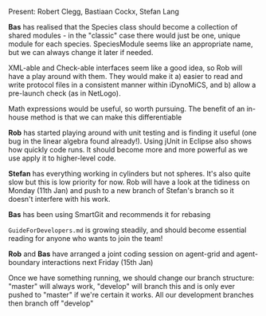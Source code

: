 Present: Robert Clegg, Bastiaan Cockx, Stefan Lang

**Bas** has realised that the Species class should become a collection of shared modules - in the "classic" case there would just be one, unique module for each species. SpeciesModule seems like an appropriate name, but we can always change it later if needed.

XML-able and Check-able interfaces seem like a good idea, so Rob will have a play around with them. They would make it a) easier to read and write protocol files in a consistent manner within iDynoMiCS, and b) allow a pre-launch check (as in NetLogo).

Math expressions would be useful, so worth pursuing. The benefit of an in-house method is that we can make this differentiable

**Rob** has started playing around with unit testing and is finding it useful (one bug in the linear algebra found already!). Using jUnit in Eclipse also shows how quickly code runs. It should become more and more powerful as we use apply it to higher-level code.

**Stefan** has everything working in cylinders but not spheres. It's also quite slow but this is low priority for now. Rob will have a look at the tidiness on Monday (11th Jan) and push to a new branch of Stefan's branch so it doesn't interfere with his work.

**Bas** has been using SmartGit and recommends it for rebasing

`GuideForDevelopers.md` is growing steadily, and should become essential reading for anyone who wants to join the team!

**Rob** and **Bas** have arranged a joint coding session on agent-grid and agent-boundary interactions next Friday (15th Jan)

Once we have something running, we should change our branch structure: "master" will always work, "develop" will branch this and is only ever pushed to "master" if we're certain it works. All our development branches then branch off "develop"
